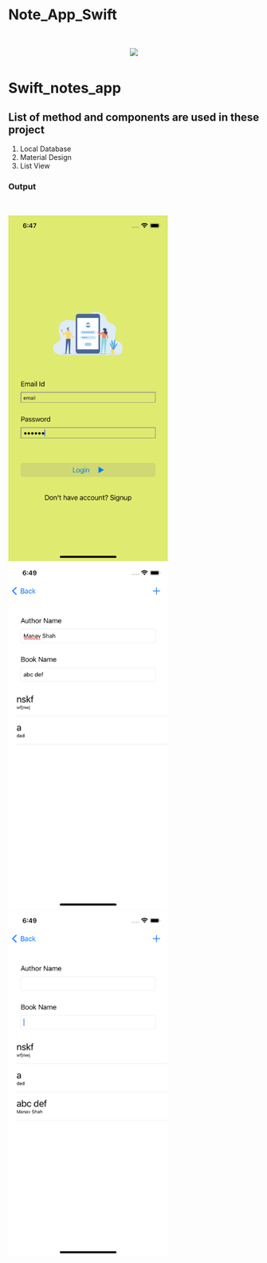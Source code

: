 # Note_App_Swift

<h1 align="center"> <center><img src="https://github.com/manavshah123/Mobile_Application_Training/blob/main/GIF/task.gif"  width="400"></h1>

# Swift_notes_app

## List of method and components are used in these project

1. Local Database
2. Material Design
3. List View

  ### Output
<br>
<p float="left">
  <img src="https://github.com/manavshah123/Note_App_Swift/blob/main/output_noteapp/Simulator%20Screen%20Shot%20-%20iPhone%2012%20Pro%20-%202022-02-14%20at%2018.47.25.png" width="320" />
  <img src="https://github.com/manavshah123/Note_App_Swift/blob/main/output_noteapp/Simulator%20Screen%20Shot%20-%20iPhone%2012%20Pro%20-%202022-02-14%20at%2018.49.04.png" width="320" /> 
  <img src="https://github.com/manavshah123/Note_App_Swift/blob/main/output_noteapp/Simulator%20Screen%20Shot%20-%20iPhone%2012%20Pro%20-%202022-02-14%20at%2018.49.13.png" width="320" /> 
</p>
